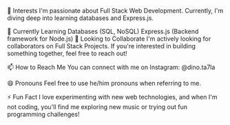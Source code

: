 👀 Interests
I'm passionate about Full Stack Web Development. Currently, I'm diving deep into learning databases and Express.js.

🌱 Currently Learning
Databases (SQL, NoSQL)
Express.js (Backend framework for Node.js)
💞️ Looking to Collaborate
I'm actively looking for collaborators on Full Stack Projects. If you're interested in building something together, feel free to reach out!

📫 How to Reach Me
You can connect with me on Instagram: @dino.ta7la

😄 Pronouns
Feel free to use he/him pronouns when referring to me.

⚡ Fun Fact
I love experimenting with new web technologies, and when I'm not coding, you'll find me exploring new music or trying out fun programming challenges!
